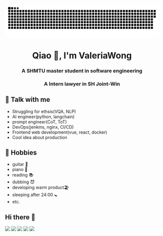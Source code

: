 


<div align="center">
  <img src="https://raw.githubusercontent.com/Achuan-2/Achuan-2/main/assets/github-contribution-grid-snake.svg" >
</div>


<h1 align="center">Qiao 👋,  I'm ValeriaWong </h1>
<h3 align="center">A SHMTU master student in software engineering </h3>
<h3 align="center">A Intern lawyer in SH Joint-Win </h3>

<!-- ## 🏗 Current Working
- 📋 [CāiCí-猜词](https://caici.forkway.cn)
- 🥞 [WpsFigmaSync](https://wps-figma-sync.netlify.app/)
 -->


<!-- ## 💻 Nice Project
- 📃 [51cwj-我要传文件](https://51cwj.com)
- 👓 [BookCentro-起阅](https://web-uat.bookcentro.net/zh-HK/)
 -->


## 💬 Talk with me 
- Struggling for ethsis(VQA, NLP)
- AI engineer(python, langchain)
- prompt engineer(CoT, ToT)
- DevOps(jenkins, nginx, CI/CD)
- Frontend web development(vue, react, docker)
- Cool idea about production

## 📅 Hobbies
- guitar 🎸
- piano 🎹
- reading 📚
- dubbing 😈
- developing warm product🏖
- sleeping after 24:00 🚼
- etc.

## Hi there 👋

<!--
**ValeriaWong/ValeriaWong** is a ✨ _special_ ✨ repository because its `README.md` (this file) appears on your GitHub profile.

Here are some ideas to get you started:

- 🔭 I’m currently working on ...
- 🌱 I’m currently learning ...
- 👯 I’m looking to collaborate on ...
- 🤔 I’m looking for help with ...
- 💬 Ask me about ...
- 📫 How to reach me: ...
- 😄 Pronouns: ...
- ⚡ Fun fact: ...
-->


![](https://github-profile-summary-cards.vercel.app/api/cards/profile-details?username=ValeriaWong&theme=github_dark)
![](https://github-profile-summary-cards.vercel.app/api/cards/repos-per-language?username=ValeriaWong&theme=github_dark) 
![](https://github-profile-summary-cards.vercel.app/api/cards/most-commit-language?username=ValeriaWong&theme=github_dark)
![](https://github-profile-summary-cards.vercel.app/api/cards/stats?username=ValeriaWong&theme=github_dark) 
![](https://github-profile-summary-cards.vercel.app/api/cards/productive-time?username=ValeriaWong&theme=github_dark)
